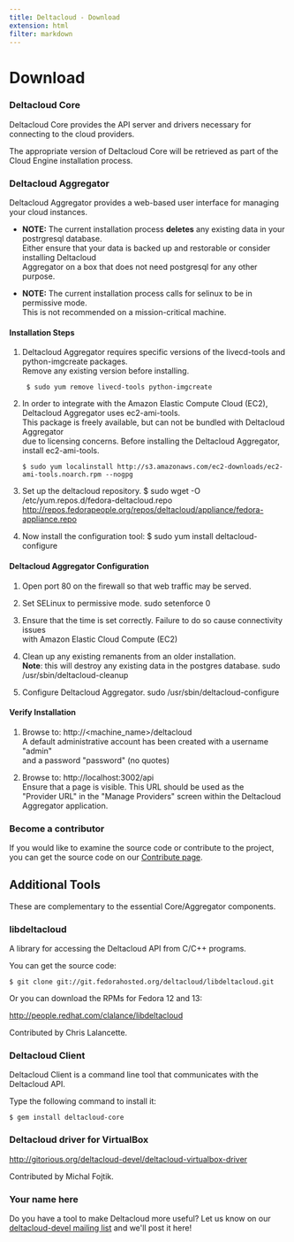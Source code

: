 ```yaml
---
title: Deltacloud - Download
extension: html
filter: markdown
---
```

Download
========
<h3 id="deltacloud-core">Deltacloud Core</h3>

Deltacloud Core provides the API server and drivers necessary for connecting
to the cloud providers.

The appropriate version of Deltacloud Core will be retrieved as part of the 
Cloud Engine installation process.

<h3 id="deltacloud-aggregator">Deltacloud Aggregator</h3>

Deltacloud Aggregator provides a web-based user interface for managing your
cloud instances.  

 + **NOTE:** The current installation process **deletes** any existing data in your postrgresql database.  
Either ensure that your data is backed up and restorable or consider installing Deltacloud  
Aggregator on a box that does not need postgresql for any other purpose.

 + **NOTE:** The current installation process calls for selinux to be in permissive mode.  
This is not recommended on a mission-critical machine.

#### Installation Steps ####

1. Deltacloud Aggregator requires specific versions of the livecd-tools and python-imgcreate packages.  
Remove any existing version before installing.

		$ sudo yum remove livecd-tools python-imgcreate
	
1.  In order to integrate with the Amazon Elastic Compute Cloud (EC2), Deltacloud Aggregator uses ec2-ami-tools.  
This package is freely available, but can not be bundled with Deltacloud Aggregator  
due to licensing concerns. Before installing the Deltacloud Aggregator, install ec2-ami-tools.

		$ sudo yum localinstall http://s3.amazonaws.com/ec2-downloads/ec2-ami-tools.noarch.rpm --nogpg
 
	
1.  Set up the deltacloud repository.
		$ sudo wget -O /etc/yum.repos.d/fedora-deltacloud.repo \
			http://repos.fedorapeople.org/repos/deltacloud/appliance/fedora-appliance.repo

1.  Now install the configuration tool:
		$ sudo yum install deltacloud-configure
	
#### Deltacloud Aggregator Configuration ####

1.  Open port 80 on the firewall so that web traffic may be served.

1.  Set SELinux to permissive mode.
		sudo setenforce 0
		
1.  Ensure that the time is set correctly.  Failure to do so cause connectivity issues  
with Amazon Elastic Cloud Compute (EC2)

1.  Clean up any existing remanents from an older installation.  
**Note**:  this will destroy any existing data in the postgres database.
		sudo  /usr/sbin/deltacloud-cleanup
		
1.  Configure Deltacloud Aggregator.
		sudo /usr/sbin/deltacloud-configure
		
#### Verify Installation ####

1.  Browse to:  http://<machine_name>/deltacloud   
A default administrative account has been created with a username "admin"  
and a password "password" (no quotes)
	
1.  Browse to:  http://localhost:3002/api  
Ensure that a page is visible.  This URL should be used as the  
"Provider URL" in the "Manage Providers" screen within the Deltacloud Aggregator application.

### Become a contributor ###
If you would like to examine the source code or contribute to the project, you
can get the source code on our [Contribute page][Contribute].

[Contribute]: ./contribute.html



Additional Tools
----------------
These are complementary to the essential Core/Aggregator components.

<h3 id="libdeltacloud">libdeltacloud</h3>

A library for accessing the Deltacloud API from C/C++ programs.

You can get the source code:

    $ git clone git://git.fedorahosted.org/deltacloud/libdeltacloud.git

Or you can download the RPMs for Fedora 12 and 13:

<http://people.redhat.com/clalance/libdeltacloud>

Contributed by Chris Lalancette.


<h3 id="deltacloud-client">Deltacloud Client</h3>

Deltacloud Client is a command line tool that communicates with the
Deltacloud&nbsp;API.

Type the following command to install it:

    $ gem install deltacloud-core

<h3 id="virtualbox-driver">Deltacloud driver for VirtualBox</h3>

<http://gitorious.org/deltacloud-devel/deltacloud-virtualbox-driver>

Contributed by Michal Fojtik.

### Your name here ###

Do you have a tool to make Deltacloud more useful? Let us know on our
[deltacloud-devel mailing list][deltacloud-devel] and we'll post it here!

[deltacloud-devel]: https://fedorahosted.org/mailman/listinfo/deltacloud-devel
